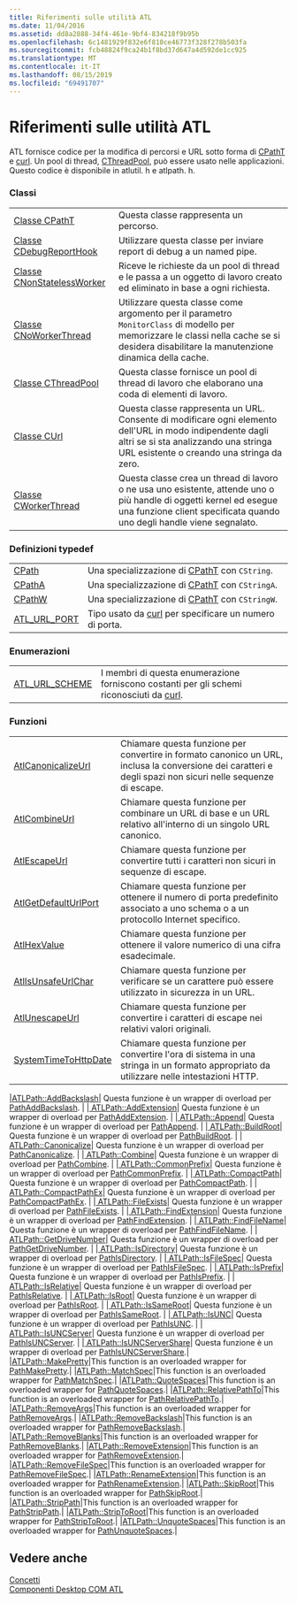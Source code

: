 ```yaml
---
title: Riferimenti sulle utilità ATL
ms.date: 11/04/2016
ms.assetid: dd8a2888-34f4-461e-9bf4-834218f9b95b
ms.openlocfilehash: 6c1481929f832e6f810ce46773f328f278b503fa
ms.sourcegitcommit: fcb48824f9ca24b1f8bd37d647a4d592de1cc925
ms.translationtype: MT
ms.contentlocale: it-IT
ms.lasthandoff: 08/15/2019
ms.locfileid: "69491707"
---
```

# <a name="atl-utilities-reference"></a>Riferimenti sulle utilità ATL

ATL fornisce codice per la modifica di percorsi e URL sotto forma di [CPathT](../atl/reference/cpatht-class.md) e [curl](../atl/reference/curl-class.md). Un pool di thread, [CThreadPool](../atl/reference/cthreadpool-class.md), può essere usato nelle applicazioni. Questo codice è disponibile in atlutil. h e atlpath. h.

### <a name="classes"></a>Classi

|||
|-|-|
|[Classe CPathT](../atl/reference/cpatht-class.md)|Questa classe rappresenta un percorso.|
|[Classe CDebugReportHook](../atl/reference/cdebugreporthook-class.md)|Utilizzare questa classe per inviare report di debug a un named pipe.|
|[Classe CNonStatelessWorker](../atl/reference/cnonstatelessworker-class.md)|Riceve le richieste da un pool di thread e le passa a un oggetto di lavoro creato ed eliminato in base a ogni richiesta.|
|[Classe CNoWorkerThread](../atl/reference/cnoworkerthread-class.md)|Utilizzare questa classe come argomento per il parametro `MonitorClass` di modello per memorizzare le classi nella cache se si desidera disabilitare la manutenzione dinamica della cache.|
|[Classe CThreadPool](../atl/reference/cthreadpool-class.md)|Questa classe fornisce un pool di thread di lavoro che elaborano una coda di elementi di lavoro.|
|[Classe CUrl](../atl/reference/curl-class.md)|Questa classe rappresenta un URL. Consente di modificare ogni elemento dell'URL in modo indipendente dagli altri se si sta analizzando una stringa URL esistente o creando una stringa da zero.|
|[Classe CWorkerThread](../atl/reference/cworkerthread-class.md)|Questa classe crea un thread di lavoro o ne usa uno esistente, attende uno o più handle di oggetti kernel ed esegue una funzione client specificata quando uno degli handle viene segnalato.|

### <a name="typedefs"></a>Definizioni typedef

|||
|-|-|
|[CPath](../atl/reference/atl-typedefs.md#cpath)|Una specializzazione di [CPathT](../atl/reference/cpatht-class.md) con `CString`.|
|[CPathA](../atl/reference/atl-typedefs.md#cpatha)|Una specializzazione di [CPathT](../atl/reference/cpatht-class.md) con `CStringA`.|
|[CPathW](../atl/reference/atl-typedefs.md#cpathw)|Una specializzazione di [CPathT](../atl/reference/cpatht-class.md) con `CStringW`.|
|[ATL_URL_PORT](../atl/reference/atl-typedefs.md#atl_url_port)|Tipo usato da [curl](../atl/reference/curl-class.md) per specificare un numero di porta.|

### <a name="enums"></a>Enumerazioni

|||
|-|-|
|[ATL_URL_SCHEME](../atl/reference/atl-url-scheme-enum.md)|I membri di questa enumerazione forniscono costanti per gli schemi riconosciuti da [curl](../atl/reference/curl-class.md).|

### <a name="functions"></a>Funzioni

|||
|-|-|
|[AtlCanonicalizeUrl](../atl/reference/atl-http-utility-functions.md#atlcanonicalizeurl)|Chiamare questa funzione per convertire in formato canonico un URL, inclusa la conversione dei caratteri e degli spazi non sicuri nelle sequenze di escape.|
|[AtlCombineUrl](../atl/reference/atl-http-utility-functions.md#atlcombineurl)|Chiamare questa funzione per combinare un URL di base e un URL relativo all'interno di un singolo URL canonico.|
|[AtlEscapeUrl](../atl/reference/atl-http-utility-functions.md#atlescapeurl)|Chiamare questa funzione per convertire tutti i caratteri non sicuri in sequenze di escape.|
|[AtlGetDefaultUrlPort](../atl/reference/atl-http-utility-functions.md#atlgetdefaulturlport)|Chiamare questa funzione per ottenere il numero di porta predefinito associato a uno schema o a un protocollo Internet specifico.|
|[AtlHexValue](../atl/reference/atl-text-encoding-functions.md#atlhexvalue)|Chiamare questa funzione per ottenere il valore numerico di una cifra esadecimale.|
|[AtlIsUnsafeUrlChar](../atl/reference/atl-http-utility-functions.md#atlisunsafeurlchar)|Chiamare questa funzione per verificare se un carattere può essere utilizzato in sicurezza in un URL.|
|[AtlUnescapeUrl](../atl/reference/atl-http-utility-functions.md#atlunescapeurl)|Chiamare questa funzione per convertire i caratteri di escape nei relativi valori originali.|
|[SystemTimeToHttpDate](../atl/reference/atl-http-utility-functions.md#systemtimetohttpdate)|Chiamare questa funzione per convertire l'ora di sistema in una stringa in un formato appropriato da utilizzare nelle intestazioni HTTP.|

|[ATLPath::AddBackslash](../atl/reference/atl-path-functions.md#addbackslash)| Questa funzione è un wrapper di overload per [PathAddBackslash](/windows/desktop/api/shlwapi/nf-shlwapi-pathaddbackslasha
). | |[ ATLPath::AddExtension](../atl/reference/atl-path-functions.md#addextension)| Questa funzione è un wrapper di overload per [PathAddExtension](/windows/win32/api/shlwapi/nf-shlwapi-pathaddextensionw). | |[ ATLPath::Append](../atl/reference/atl-path-functions.md#append)| Questa funzione è un wrapper di overload per [PathAppend](/windows/win32/api/shlwapi/nf-shlwapi-pathappendw). | |[ ATLPath::BuildRoot](../atl/reference/atl-path-functions.md#buildroot)| Questa funzione è un wrapper di overload per [PathBuildRoot](/windows/win32/api/shlwapi/nf-shlwapi-pathbuildrootw). | |[ ATLPath::Canonicalize](../atl/reference/atl-path-functions.md#canonicalize)| Questa funzione è un wrapper di overload per [PathCanonicalize](/windows/win32/api/shlwapi/nf-shlwapi-pathcanonicalizew). | |[ ATLPath::Combine](../atl/reference/atl-path-functions.md#combine)| Questa funzione è un wrapper di overload per [PathCombine](/windows/win32/api/shlwapi/nf-shlwapi-pathcombinew). | |[ ATLPath::CommonPrefix](../atl/reference/atl-path-functions.md#commonprefix)| Questa funzione è un wrapper di overload per [PathCommonPrefix](/windows/win32/api/shlwapi/nf-shlwapi-pathcommonprefixw). | |[ ATLPath::CompactPath](../atl/reference/atl-path-functions.md#compactpath)| Questa funzione è un wrapper di overload per [PathCompactPath](/windows/win32/api/shlwapi/nf-shlwapi-pathcompactpathw). | |[ ATLPath::CompactPathEx](../atl/reference/atl-path-functions.md#compactpathex)| Questa funzione è un wrapper di overload per [PathCompactPathEx](/windows/win32/api/shlwapi/nf-shlwapi-pathcompactpathexw). | |[ ATLPath::FileExists](../atl/reference/atl-path-functions.md#fileexists)| Questa funzione è un wrapper di overload per [PathFileExists](/windows/win32/api/shlwapi/nf-shlwapi-pathfileexistsw). | |[ ATLPath::FindExtension](../atl/reference/atl-path-functions.md#findextension)| Questa funzione è un wrapper di overload per [PathFindExtension](/windows/win32/api/shlwapi/nf-shlwapi-pathfindextensionw). | |[ ATLPath::FindFileName](../atl/reference/atl-path-functions.md#findfilename)| Questa funzione è un wrapper di overload per [PathFindFileName](/windows/win32/api/shlwapi/nf-shlwapi-pathfindfilenamew). | |[ ATLPath::GetDriveNumber](../atl/reference/atl-path-functions.md#getdrivenumber)| Questa funzione è un wrapper di overload per [PathGetDriveNumber](/windows/win32/api/shlwapi/nf-shlwapi-pathgetdrivenumberw). | |[ ATLPath::IsDirectory](../atl/reference/atl-path-functions.md#isdirectory)| Questa funzione è un wrapper di overload per [PathIsDirectory](/windows/win32/api/shlwapi/nf-shlwapi-pathisdirectoryw). | |[ ATLPath::IsFileSpec](../atl/reference/atl-path-functions.md#isfilespec)| Questa funzione è un wrapper di overload per [PathIsFileSpec](/windows/win32/api/shlwapi/nf-shlwapi-pathisfilespecw). | |[ ATLPath::IsPrefix](../atl/reference/atl-path-functions.md#isprefix)| Questa funzione è un wrapper di overload per [PathIsPrefix](/windows/win32/api/shlwapi/nf-shlwapi-pathisprefixw). | |[ ATLPath::IsRelative](../atl/reference/atl-path-functions.md#isrelative)| Questa funzione è un wrapper di overload per [PathIsRelative](/windows/win32/api/shlwapi/nf-shlwapi-pathisrelativew). | |[ ATLPath::IsRoot](../atl/reference/atl-path-functions.md#isroot)| Questa funzione è un wrapper di overload per [PathIsRoot](/windows/win32/api/shlwapi/nf-shlwapi-pathisrootw). | |[ ATLPath::IsSameRoot](../atl/reference/atl-path-functions.md#issameroot)| Questa funzione è un wrapper di overload per [PathIsSameRoot](/windows/win32/api/shlwapi/nf-shlwapi-pathissamerootw). | |[ ATLPath::IsUNC](../atl/reference/atl-path-functions.md#isunc)| Questa funzione è un wrapper di overload per [PathIsUNC](/windows/win32/api/shlwapi/nf-shlwapi-pathisuncw). | |[ ATLPath::IsUNCServer](../atl/reference/atl-path-functions.md#isuncserver)| Questa funzione è un wrapper di overload per [PathIsUNCServer](/windows/win32/api/shlwapi/nf-shlwapi-pathisuncserverw). | |[ ATLPath::IsUNCServerShare](../atl/reference/atl-path-functions.md#isuncservershare)| Questa funzione è un wrapper di overload per [PathIsUNCServerShare](/windows/win32/api/shlwapi/nf-shlwapi-pathisuncserversharew).| |[ATLPath::MakePretty](../atl/reference/atl-path-functions.md#makepretty)|This function is an overloaded wrapper for [PathMakePretty](/windows/win32/api/shlwapi/nf-shlwapi-pathmakeprettyw).| |[ATLPath::MatchSpec](../atl/reference/atl-path-functions.md#matchspec)|This function is an overloaded wrapper for [PathMatchSpec](/windows/win32/api/shlwapi/nf-shlwapi-pathmatchspecw).| |[ATLPath::QuoteSpaces](../atl/reference/atl-path-functions.md#quotespaces)|This function is an overloaded wrapper for [PathQuoteSpaces](/windows/win32/api/shlwapi/nf-shlwapi-pathquotespacesw).| |[ATLPath::RelativePathTo](../atl/reference/atl-path-functions.md#relativepathto)|This function is an overloaded wrapper for [PathRelativePathTo](/windows/win32/api/shlwapi/nf-shlwapi-pathrelativepathtow).| |[ATLPath::RemoveArgs](../atl/reference/atl-path-functions.md#removeargs)|This function is an overloaded wrapper for [PathRemoveArgs](/windows/win32/api/shlwapi/nf-shlwapi-pathremoveargsw).| |[ATLPath::RemoveBackslash](../atl/reference/atl-path-functions.md#removebackslash)|This function is an overloaded wrapper for [PathRemoveBackslash](/windows/win32/api/shlwapi/nf-shlwapi-pathremovebackslashw).| |[ATLPath::RemoveBlanks](../atl/reference/atl-path-functions.md#removeblanks)|This function is an overloaded wrapper for [PathRemoveBlanks](/windows/win32/api/shlwapi/nf-shlwapi-pathremoveblanksw).| |[ATLPath::RemoveExtension](../atl/reference/atl-path-functions.md#removeextension)|This function is an overloaded wrapper for [PathRemoveExtension](/windows/win32/api/shlwapi/nf-shlwapi-pathremoveextensionw).| |[ATLPath::RemoveFileSpec](../atl/reference/atl-path-functions.md#removefilespec)|This function is an overloaded wrapper for [PathRemoveFileSpec](/windows/win32/api/shlwapi/nf-shlwapi-pathremovefilespecw).| |[ATLPath::RenameExtension](../atl/reference/atl-path-functions.md#renameextension)|This function is an overloaded wrapper for [PathRenameExtension](/windows/win32/api/shlwapi/nf-shlwapi-pathrenameextensionw).| |[ATLPath::SkipRoot](../atl/reference/atl-path-functions.md#skiproot)|This function is an overloaded wrapper for [PathSkipRoot](/windows/win32/api/shlwapi/nf-shlwapi-pathskiprootw).| |[ATLPath::StripPath](../atl/reference/atl-path-functions.md#strippath)|This function is an overloaded wrapper for [PathStripPath](/windows/win32/api/shlwapi/nf-shlwapi-pathstrippathw).| |[ATLPath::StripToRoot](../atl/reference/atl-path-functions.md#striptoroot)|This function is an overloaded wrapper for [PathStripToRoot](/windows/win32/api/shlwapi/nf-shlwapi-pathstriptorootw).| |[ATLPath::UnquoteSpaces](../atl/reference/atl-path-functions.md#unquotespaces)|This function is an overloaded wrapper for [PathUnquoteSpaces](/windows/win32/api/shlwapi/nf-shlwapi-pathunquotespacesw).|

## <a name="see-also"></a>Vedere anche

[Concetti](../atl/active-template-library-atl-concepts.md)<br/>
[Componenti Desktop COM ATL](../atl/atl-com-desktop-components.md)
